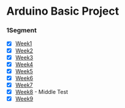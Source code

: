 # Arduino Basic Project

### 1Segment
* [x] [Week1](/report/Week1)
* [x] [Week2](/report/Week2)
* [x] [Week3](/report/Week3)
* [x] [Week4](/report/Week4)
* [x] [Week5](/report/Week5)
* [x] [Week6](/report/Week6)
* [x] [Week7](/report/Week7)
* [x] [Week8](/test/1segment/mid) - Middle Test
* [x] [Week9](/report/Week9)
